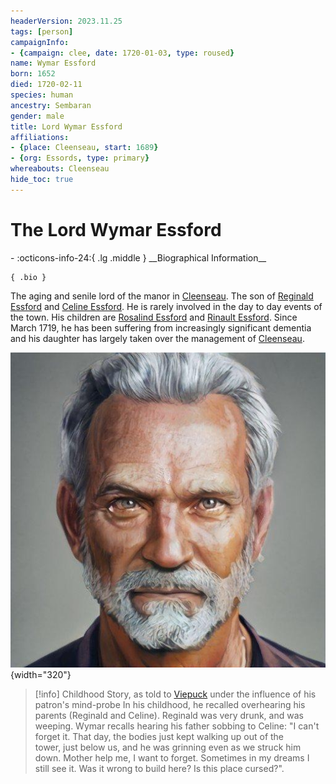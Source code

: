 ```yaml
---
headerVersion: 2023.11.25
tags: [person]
campaignInfo:
- {campaign: clee, date: 1720-01-03, type: roused}
name: Wymar Essford
born: 1652
died: 1720-02-11
species: human
ancestry: Sembaran
gender: male
title: Lord Wymar Essford
affiliations:
- {place: Cleenseau, start: 1689}
- {org: Essords, type: primary}
whereabouts: Cleenseau
hide_toc: true
---
```

# The Lord Wymar Essford
<div class="grid cards ext-narrow-margin ext-one-column" markdown>
- :octicons-info-24:{ .lg .middle } __Biographical Information__

    { .bio }

</div>



The aging and senile lord of the manor in [Cleenseau](<../../gazetteer/greater-sembara/sembara/barony-of-aveil/cleenseau-region/cleenseau/cleenseau.md>). The son of [Reginald Essford](<../historical-figures/reginald-essford.md>) and [Celine Essford](<../historical-figures/celine-essford.md>). He is rarely involved in the day to day events of the town. His children are [Rosalind Essford](<./rosalind-essford.md>) and [Rinault Essford](<./rinault-essford.md>). Since March 1719, he has been suffering from increasingly significant dementia and his daughter has largely taken over the management of [Cleenseau](<../../gazetteer/greater-sembara/sembara/barony-of-aveil/cleenseau-region/cleenseau/cleenseau.md>). 

![Wymarofclenseau](../../assets/wymarofclenseau.jpeg){width="320"}


>[!info] Childhood Story, as told to [Viepuck](<../pcs/cleenseau/viepuck.md>) under the influence of his patron's mind-probe
In his childhood, he recalled overhearing his parents (Reginald and Celine). Reginald was very drunk, and was weeping. Wymar recalls hearing his father sobbing to Celine: "I can't forget it. That day, the bodies just kept walking up out of the tower, just below us, and he was grinning even as we struck him down. Mother help me, I want to forget. Sometimes in my dreams I still see it. Was it wrong to build here? Is this place cursed?".


